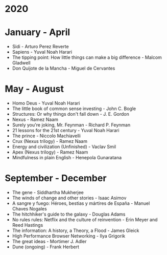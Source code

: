 # 2020
# January - April
- Sidi - Arturo Perez Reverte
- Sapiens - Yuval Noah Harari
- The tipping point: How little things can make a big difference - Malcom Gladwell
- Don Quijote de la Mancha - Miguel de Cervantes

# May - August
- Homo Deus - Yuval Noah Harari
- The little book of common sense investing - John C. Bogle
- Structures: Or why things don't fall down - J. E. Gordon
- Nexus - Ramez Naam
- Surely you're joking, Mr. Feynman - Richard P. Feynman
- 21 lessons for the 21st century - Yuval Noah Harari
- The prince - Niccolo Machiavelli
- Crux (Nexus trilogy) - Ramez Naam
- Energy and civilization (Unfinished) - Vaclav Smil
- Apex (Nexus trilogy) - Ramez Naam
- Mindfulness in plain English - Henepola Gunaratana

# September - December
- The gene - Siddhartha Mukherjee
- The winds of change and other stories - Isaac Asimov
- A sangre y fuego: Héroes, bestias y mártires de España - Manuel Chaves Nogales
- The hitchhiker's guide to the galaxy - Douglas Adams
- No rules rules: Netflix and the culture of reinvention - Erin Meyer and Reed Hastings
- The information: A history, a Theory, a Flood - James Gleick
- High Performance Browser Networking -  Ilya Grigorik
- The great ideas - Mortimer J. Adler
- Dune (ongoing) - Frank Herbert
